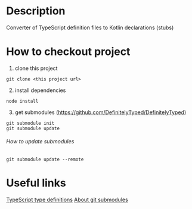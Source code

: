 # Description
Converter of TypeScript definition files to Kotlin declarations (stubs)

# How to checkout project
1. clone this project
  ```shell
  git clone <this project url>
  ```

2. install dependencies
  ```shell
  node install
  ```

3. get submodules (https://github.com/DefinitelyTyped/DefinitelyTyped)
  ```shell
  git submodule init
  git submodule update
  ```

###### How to update submodules
  ```shell
  git submodule update --remote
  ```

# Useful links
[TypeScript type definitions](https://github.com/DefinitelyTyped/DefinitelyTyped)
[About git submodules](https://git-scm.com/book/en/v2/Git-Tools-Submodules)

